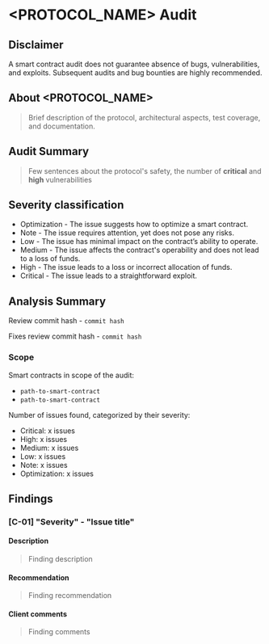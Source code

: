 # <PROTOCOL_NAME> Audit

## Disclaimer

A smart contract audit does not guarantee absence of bugs, vulnerabilities, and exploits. Subsequent audits and bug bounties are highly recommended.

## About <PROTOCOL_NAME>

> Brief description of the protocol, architectural aspects, test coverage, and documentation.

## Audit Summary

> Few sentences about the protocol's safety, the number of **critical** and **high** vulnerabilities

## Severity classification

- Optimization - The issue suggests how to optimize a smart contract.
- Note​ ​- The issue requires attention, yet does not pose any risks.
- Low​ - The issue has minimal impact on the contract’s ability to operate.
- Medium​ - The issue affects the contract's operability and does not lead to a loss of funds.
- High​ - The issue leads to a loss or incorrect allocation of funds.
- Critical​ - The issue leads to a straightforward exploit.

## Analysis Summary

Review commit hash - `commit hash`

Fixes review commit hash - `commit hash`

### Scope

Smart contracts in scope of the audit:

- `path-to-smart-contract`
- `path-to-smart-contract`

Number of issues found, categorized by their severity:

- Critical: x issues
- High: x issues
- Medium: x issues
- Low: x issues
- Note: x issues
- Optimization: x issues

## Findings

### [C-01] "Severity" - "Issue title"

#### Description

> Finding description

#### Recommendation

> Finding recommendation

#### Client comments

> Finding comments

